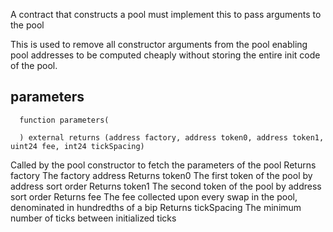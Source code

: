 A contract that constructs a pool must implement this to pass arguments to the pool

This is used to remove all constructor arguments from the pool enabling pool addresses to be computed cheaply
without storing the entire init code of the pool.
## parameters
```solidity
  function parameters(
    
  ) external returns (address factory, address token0, address token1, uint24 fee, int24 tickSpacing)
```
Called by the pool constructor to fetch the parameters of the pool
Returns factory The factory address
Returns token0 The first token of the pool by address sort order
Returns token1 The second token of the pool by address sort order
Returns fee The fee collected upon every swap in the pool, denominated in hundredths of a bip
Returns tickSpacing The minimum number of ticks between initialized ticks


